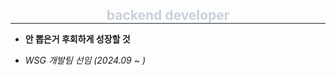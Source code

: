 <div align= "center">
    <h2 style="margin-bottom: 10px; border-bottom: 1px solid #21262d; color: #c9d1d9;"> backend developer </h2>
</div>

<div align= "left">
     
- **안 뽑은거 후회하게 성장할 것**

- *WSG 개발팀 선임 (2024.09 ~ )*

</div>
